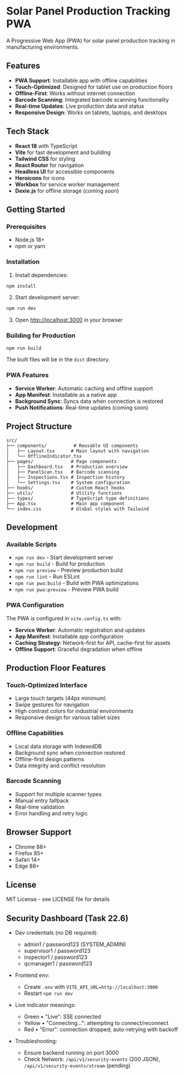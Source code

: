 # Solar Panel Production Tracking PWA

A Progressive Web App (PWA) for solar panel production tracking in manufacturing environments.

## Features

- **PWA Support**: Installable app with offline capabilities
- **Touch-Optimized**: Designed for tablet use on production floors
- **Offline-First**: Works without internet connection
- **Barcode Scanning**: Integrated barcode scanning functionality
- **Real-time Updates**: Live production data and status
- **Responsive Design**: Works on tablets, laptops, and desktops

## Tech Stack

- **React 18** with TypeScript
- **Vite** for fast development and building
- **Tailwind CSS** for styling
- **React Router** for navigation
- **Headless UI** for accessible components
- **Heroicons** for icons
- **Workbox** for service worker management
- **Dexie.js** for offline storage (coming soon)

## Getting Started

### Prerequisites

- Node.js 18+ 
- npm or yarn

### Installation

1. Install dependencies:
```bash
npm install
```

2. Start development server:
```bash
npm run dev
```

3. Open [http://localhost:3000](http://localhost:3000) in your browser

### Building for Production

```bash
npm run build
```

The built files will be in the `dist` directory.

### PWA Features

- **Service Worker**: Automatic caching and offline support
- **App Manifest**: Installable as a native app
- **Background Sync**: Syncs data when connection is restored
- **Push Notifications**: Real-time updates (coming soon)

## Project Structure

```
src/
├── components/          # Reusable UI components
│   ├── Layout.tsx      # Main layout with navigation
│   └── OfflineIndicator.tsx
├── pages/              # Page components
│   ├── Dashboard.tsx   # Production overview
│   ├── PanelScan.tsx   # Barcode scanning
│   ├── Inspections.tsx # Inspection history
│   └── Settings.tsx    # System configuration
├── hooks/              # Custom React hooks
├── utils/              # Utility functions
├── types/              # TypeScript type definitions
├── App.tsx             # Main app component
└── index.css           # Global styles with Tailwind
```

## Development

### Available Scripts

- `npm run dev` - Start development server
- `npm run build` - Build for production
- `npm run preview` - Preview production build
- `npm run lint` - Run ESLint
- `npm run pwa:build` - Build with PWA optimizations
- `npm run pwa:preview` - Preview PWA build

### PWA Configuration

The PWA is configured in `vite.config.ts` with:

- **Service Worker**: Automatic registration and updates
- **App Manifest**: Installable app configuration
- **Caching Strategy**: Network-first for API, cache-first for assets
- **Offline Support**: Graceful degradation when offline

## Production Floor Features

### Touch-Optimized Interface

- Large touch targets (44px minimum)
- Swipe gestures for navigation
- High contrast colors for industrial environments
- Responsive design for various tablet sizes

### Offline Capabilities

- Local data storage with IndexedDB
- Background sync when connection restored
- Offline-first design patterns
- Data integrity and conflict resolution

### Barcode Scanning

- Support for multiple scanner types
- Manual entry fallback
- Real-time validation
- Error handling and retry logic

## Browser Support

- Chrome 88+
- Firefox 85+
- Safari 14+
- Edge 88+

## License

MIT License - see LICENSE file for details

## Security Dashboard (Task 22.6)

- Dev credentials (no DB required):
  - admin1 / password123 (SYSTEM_ADMIN)
  - supervisor1 / password123
  - inspector1 / password123
  - qcmanager1 / password123

- Frontend env:
  - Create `.env` with `VITE_API_URL=http://localhost:3000`
  - Restart `npm run dev`

- Live indicator meanings:
  - Green • "Live": SSE connected
  - Yellow • "Connecting…": attempting to connect/reconnect
  - Red • "Error": connection dropped; auto-retrying with backoff

- Troubleshooting:
  - Ensure backend running on port 3000
  - Check Network: `/api/v1/security-events` (200 JSON), `/api/v1/security-events/stream` (pending)
